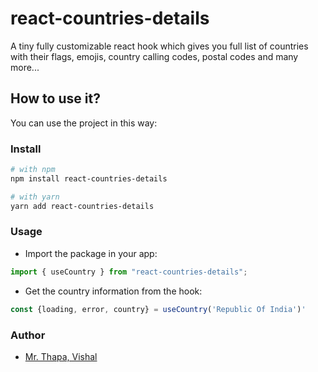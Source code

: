 # react-countries-details

A tiny fully customizable react hook which gives you full list of countries with their flags, emojis, country calling codes, postal codes and many more...

## How to use it?

You can use the project in this way:

### Install

```bash
# with npm
npm install react-countries-details

# with yarn
yarn add react-countries-details
```

### Usage

- Import the package in your app:

```js
import { useCountry } from "react-countries-details";
```

- Get the country information from the hook:

```js
const {loading, error, country} = useCountry('Republic Of India')'
```

### Author

- [Mr. Thapa, Vishal](https://vishalthapa.netlify.app/)
